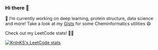 ### Hi there 👋

🔭 I’m currently working on deep learning, protein structure, data science and more!
Take a look at my [Gists](https://gist.github.com/hemahecodes) for some Cheminformatics utilities 😄

Check out my LeetCode stats! 🙌🏼 

[![KnlnKS's LeetCode stats](https://leetcode-stats-six.vercel.app/?username=hemahecodes)](https://github.com/KnlnKS/leetcode-stats)
